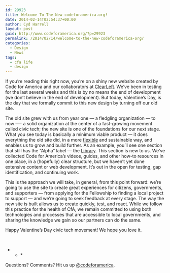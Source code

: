 ```yaml
---
id: 29923
title: Welcome To The New codeforamerica.org!
date: 2014-02-14T02:54:37+00:00
author: Cyd Harrell
layout: post
guid: http://www.codeforamerica.org/?p=29923
permalink: /2014/02/14/welcome-to-the-new-codeforamerica-org/
categories:
  - Design
  - News
tags:
  - cfa life
  - design
---
```

If you’re reading this right now, you’re on a shiny new website created by Code for America and our collaborators at <a title="ClearLeft" href="http://www.clearleft.com" target="_blank">ClearLeft</a>. We’ve been in testing for the last several weeks and this is by no means the end of development (we don’t believe in the end of development). But today, Valentine’s Day, is the day that we formally commit to this new design by turning off our old site.

The old site grew with us from year one &mdash; a fledgling organization &mdash; to now &mdash;- a solid organization at the center of a fast-growing movement called civic tech; the new site is one of the foundations for our next stage. What you see today is basically a minimum viable product &mdash; it does everything the old site did, in a more <a title="Codeforamerica.org styleguide" href="http://style.codeforamerica.org" target="_blank">flexible</a> and sustainable way, and enables us to grow and build further. As an example, you’ll see one section that still has the &#8220;Alpha&#8221; label &mdash; the <a title="Code for America Library (Alpha)" href="http://www.codeforamerica.org/library" target="_blank">Library</a>. This section is new to us. We’ve collected Code for America’s videos, guides, and other how-to resources in one place, in a (hopefully) clear structure, but we haven’t yet done extensive content or web development. It’s out in the open for testing, gap identification, and continuing work.

This is the approach we will take, in general, from this point forward: we’re going to use the site to create great experiences for citizens, governments, and supporters &mdash; from applying for the Fellowship to finding a local project to support &mdash; and we’re going to seek feedback at every stage. The way the new site is built allows us to create quickly, test, and react. While we follow this practice for the health of CfA, we remain committed to using both technologies and processes that are accessible to local governments, and sharing the knowledge we gain so our partners can do the same.

Happy Valentine’s Day civic tech movement! We hope you love it.

&nbsp;

* * *&nbsp;</p> 

Questions? Comments? Hit us up <a href="http://twitter.com/codeforamerica" target="_blank">@codeforamerica</a>.